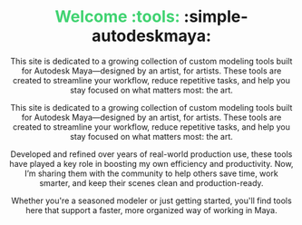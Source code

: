 # <center><span style="color:rgb(66, 211, 114);">**Welcome** :tools: </span> :simple-autodeskmaya: </center>  

<p style="text-align:center;">This site is dedicated to a growing collection of custom modeling tools built for Autodesk Maya—designed by an artist, for artists. 
These tools are created to streamline your workflow, reduce repetitive tasks, and help you stay focused on what matters most: the art.
 </p>

<p style="text-align:center;">This site is dedicated to a growing collection of custom modeling tools built for Autodesk Maya—designed by an artist, for artists. These tools are created to streamline your workflow, reduce repetitive tasks, and help you stay focused on what matters most: the art. </p>

<p style="text-align:center;">Developed and refined over years of real-world production use, these tools have played a key role in boosting my own efficiency and productivity. Now, I’m sharing them with the community to help others save time, work smarter, and keep their scenes clean and production-ready.</p>

<p style="text-align:center;">Whether you're a seasoned modeler or just getting started, you'll find tools here that support a faster, more organized way of working in Maya.</p>
